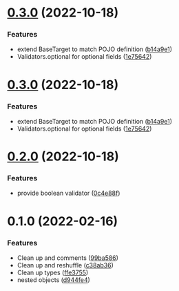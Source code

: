 # [0.3.0](https://github.com/ededejr/validate/compare/0.2.0...0.3.0) (2022-10-18)


### Features

* extend BaseTarget to match POJO definition ([b14a9e1](https://github.com/ededejr/validate/commit/b14a9e1fea25394a13d9efc3a7af57b946fd2493))
* Validators.optional for optional fields ([1e75642](https://github.com/ededejr/validate/commit/1e75642c89c228d8f05ef65cd833725fa5d14afa))

# [0.3.0](https://github.com/ededejr/validate/compare/0.2.0...0.3.0) (2022-10-18)


### Features

* extend BaseTarget to match POJO definition ([b14a9e1](https://github.com/ededejr/validate/commit/b14a9e1fea25394a13d9efc3a7af57b946fd2493))
* Validators.optional for optional fields ([1e75642](https://github.com/ededejr/validate/commit/1e75642c89c228d8f05ef65cd833725fa5d14afa))

# [0.2.0](https://github.com/ededejr/validate/compare/0.1.0...0.2.0) (2022-10-18)


### Features

* provide boolean validator ([0c4e88f](https://github.com/ededejr/validate/commit/0c4e88ff1bb071fbfd221a331620ab0f125f0afa))

# 0.1.0 (2022-02-16)

### Features

- Clean up and comments ([99ba586](https://github.com/ededejr/validate/commit/99ba586325a21333a15e761bbd10c3d9ec5958f0))
- Clean up and reshuffle ([c38ab36](https://github.com/ededejr/validate/commit/c38ab36bfd3fe4a60378f4240cfe56c8eeb10286))
- Clean up types ([ffe3755](https://github.com/ededejr/validate/commit/ffe37551321e831c443427bc7cdaaaa6250fc9f4))
- nested objects ([d944fe4](https://github.com/ededejr/validate/commit/d944fe41d8e62fea1b40f65b74daf46ea044a816))
